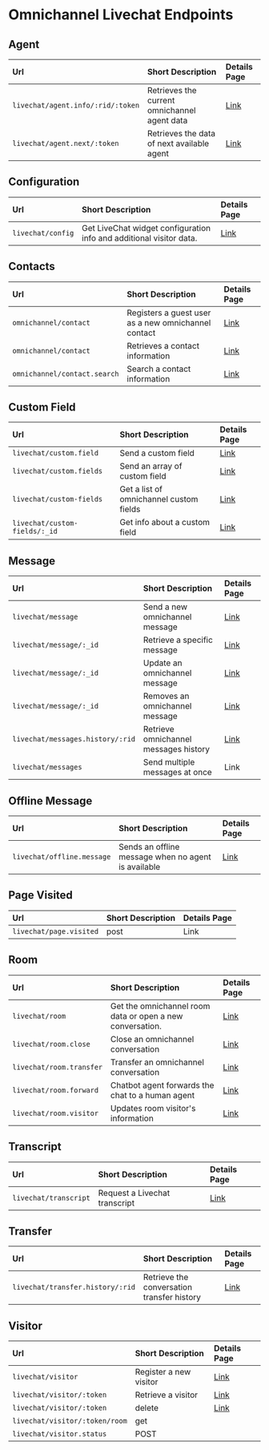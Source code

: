 # Omnichannel Livechat Endpoints

## Agent

| Url | Short Description | Details Page |
| :--- | :--- | :--- |
| `livechat/agent.info/:rid/:token` | Retrieves the current omnichannel agent data | [Link](https://developer.rocket.chat/api/rest-api/endpoints/omnichannel-endpoints/omnichannel-livechat-endpoints/livechat-agent/agent) |
| `livechat/agent.next/:token` | Retrieves the data of next available agent   | [Link](https://developer.rocket.chat/api/rest-api/endpoints/omnichannel-endpoints/omnichannel-livechat-endpoints/livechat-agent/next-agent) |

## Configuration 

| Url | Short Description | Details Page |
| :--- | :--- | :--- |
| `livechat/config` | Get LiveChat widget configuration info and additional visitor data. | [Link](https://developer.rocket.chat/api/rest-api/endpoints/omnichannel-endpoints/omnichannel-livechat-endpoints/livechat-config) |

## Contacts

| Url | Short Description | Details Page |
| :--- | :--- | :--- |
| `omnichannel/contact` | Registers a guest user as a new omnichannel contact | [Link](https://developer.rocket.chat/api/rest-api/endpoints/omnichannel-endpoints/omnichannel-livechat-endpoints/livechat-contact/register-omnichannel-contact) |
| `omnichannel/contact` | Retrieves a contact information | [Link](https://developer.rocket.chat/api/rest-api/endpoints/omnichannel-endpoints/omnichannel-livechat-endpoints/livechat-contact/omnichannel-fetch-contact) |
| `omnichannel/contact.search` | Search a contact information | [Link](https://developer.rocket.chat/api/rest-api/endpoints/omnichannel-endpoints/omnichannel-livechat-endpoints/livechat-contact/omnichannel-search-contact) |

## Custom Field

| Url | Short Description | Details Page |
| :--- | :--- | :--- |
| `livechat/custom.field` | Send a custom field | [Link](https://developer.rocket.chat/api/rest-api/endpoints/omnichannel-endpoints/omnichannel-livechat-endpoints/custom-fields/send-a-livechat-custom-field) |
| `livechat/custom.fields` | Send an array of custom field | [Link](https://developer.rocket.chat/api/rest-api/endpoints/omnichannel-endpoints/omnichannel-livechat-endpoints/custom-fields/send-an-array-of-livechat-custom-fields) |
| `livechat/custom-fields` | Get a list of omnichannel custom fields | [Link](https://developer.rocket.chat/api/rest-api/endpoints/omnichannel-endpoints/omnichannel-livechat-endpoints/custom-fields/list-livechat-custom-fields) |
| `livechat/custom-fields/:_id` | Get info about a custom field | [Link](https://developer.rocket.chat/api/rest-api/endpoints/omnichannel-endpoints/omnichannel-livechat-endpoints/custom-fields/get-info-about-a-custom-field) |

## Message

| Url | Short Description | Details Page |
| :--- | :--- | :--- |
| `livechat/message` | Send a new omnichannel message | [Link](https://developer.rocket.chat/api/rest-api/endpoints/omnichannel-endpoints/omnichannel-livechat-endpoints/livechat-message/livechat-send-new-message) |
| `livechat/message/:_id` | Retrieve a specific message  | [Link](https://developer.rocket.chat/api/rest-api/endpoints/omnichannel-endpoints/omnichannel-livechat-endpoints/livechat-message/retrieve-a-livechat-message) |
| `livechat/message/:_id` | Update an omnichannel message | [Link](https://developer.rocket.chat/api/rest-api/endpoints/omnichannel-endpoints/omnichannel-livechat-endpoints/livechat-message/update-a-livechat-message) |
| `livechat/message/:_id` | Removes an omnichannel message | [Link](https://developer.rocket.chat/api/rest-api/endpoints/omnichannel-endpoints/omnichannel-livechat-endpoints/livechat-message/remove-a-livechat-message) |
| `livechat/messages.history/:rid` | Retrieve omnichannel messages history | [Link](https://developer.rocket.chat/api/rest-api/endpoints/omnichannel-endpoints/omnichannel-livechat-endpoints/livechat-message/load-livechat-messages-history) |
| `livechat/messages` | Send multiple messages at once | Link |

## Offline Message

| Url | Short Description | Details Page |
| :--- | :--- | :--- |
| `livechat/offline.message` | Sends an offline message when no agent is available  | [Link](https://developer.rocket.chat/api/rest-api/endpoints/omnichannel-endpoints/omnichannel-livechat-endpoints/livechat-offline-message) |

## Page Visited

| Url | Short Description | Details Page |
| :--- | :--- | :--- |
| `livechat/page.visited` | post | Link |

## Room

| Url | Short Description | Details Page |
| :--- | :--- | :--- |
| `livechat/room` | Get the omnichannel room data or open a new conversation. | [Link](https://developer.rocket.chat/api/rest-api/endpoints/omnichannel-endpoints/omnichannel-livechat-endpoints/livechat-room/livechat-room-info) |
| `livechat/room.close` | Close an omnichannel conversation | [Link](https://developer.rocket.chat/api/rest-api/endpoints/omnichannel-endpoints/omnichannel-livechat-endpoints/livechat-room/livechat-room-close) |
| `livechat/room.transfer` | Transfer an omnichannel conversation | [Link](https://developer.rocket.chat/api/rest-api/endpoints/omnichannel-endpoints/omnichannel-livechat-endpoints/livechat-room/livechat-room-transfer) |
| `livechat/room.forward` | Chatbot agent forwards the chat to a human agent | [Link](https://developer.rocket.chat/api/rest-api/endpoints/omnichannel-endpoints/omnichannel-livechat-endpoints/livechat-room/livechat-room-forward) |
| `livechat/room.visitor` | Updates room visitor's information | [Link](https://developer.rocket.chat/api/rest-api/endpoints/omnichannel-endpoints/omnichannel-livechat-endpoints/livechat-room/change-room-visitor) |

## Transcript

| Url | Short Description | Details Page |
| :--- | :--- | :--- |
| `livechat/transcript` | Request a Livechat transcript | [Link](https://developer.rocket.chat/api/rest-api/endpoints/omnichannel-endpoints/omnichannel-livechat-endpoints/livechat-transcript) |

## Transfer

| Url | Short Description | Details Page |
| :--- | :--- | :--- |
| `livechat/transfer.history/:rid` | Retrieve the conversation transfer history | [Link](https://developer.rocket.chat/api/rest-api/endpoints/omnichannel-endpoints/omnichannel-livechat-endpoints/livechat-transfer) |

## Visitor

| Url | Short Description | Details Page |
| :--- | :--- | :--- |
| `livechat/visitor` | Register a new visitor | [Link](https://developer.rocket.chat/api/rest-api/endpoints/omnichannel-endpoints/omnichannel-livechat-endpoints/visitor/register-a-new-livechat-visitor) |
| `livechat/visitor/:token` | Retrieve a visitor | [Link](https://developer.rocket.chat/api/rest-api/endpoints/omnichannel-endpoints/omnichannel-livechat-endpoints/visitor/retrieve-a-visitor-data) |
| `livechat/visitor/:token` | delete | [Link](https://github.com/RocketChat/developer-docs/tree/416477aacf3193fe1c499552e2eebe39ad0c1878/api/rest-api/methods/livechat/methods/livechat/rooms.md) |
| `livechat/visitor/:token/room` | get |  |
| `livechat/visitor.status` | POST |  |



